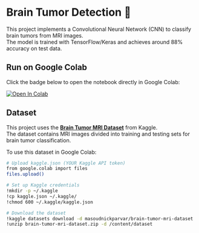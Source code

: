 # Brain Tumor Detection 🧠
This project implements a Convolutional Neural Network (CNN) to classify brain tumors from MRI images.  
The model is trained with TensorFlow/Keras and achieves around 88% accuracy on test data.

## Run on Google Colab
Click the badge below to open the notebook directly in Google Colab:

[![Open In Colab](https://colab.research.google.com/assets/colab-badge.svg)](https://colab.research.google.com/github/Eyna123/BrainTumorDetection/blob/main/brain_tumor.ipynb)


## Dataset

This project uses the **[Brain Tumor MRI Dataset](https://www.kaggle.com/datasets/masoudnickparvar/brain-tumor-mri-dataset)** from Kaggle.  
The dataset contains MRI images divided into training and testing sets for brain tumor classification.

To use this dataset in Google Colab:

```bash
# Upload kaggle.json (YOUR Kaggle API token)
from google.colab import files
files.upload()

# Set up Kaggle credentials
!mkdir -p ~/.kaggle
!cp kaggle.json ~/.kaggle/
!chmod 600 ~/.kaggle/kaggle.json

# Download the dataset
!kaggle datasets download -d masoudnickparvar/brain-tumor-mri-dataset
!unzip brain-tumor-mri-dataset.zip -d /content/dataset
